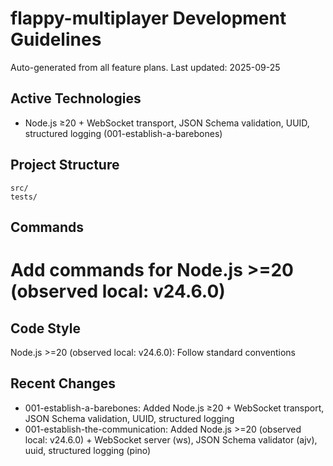 # flappy-multiplayer Development Guidelines

Auto-generated from all feature plans. Last updated: 2025-09-25

## Active Technologies
- Node.js ≥20 + WebSocket transport, JSON Schema validation, UUID, structured logging (001-establish-a-barebones)

## Project Structure
```
src/
tests/
```

## Commands
# Add commands for Node.js >=20 (observed local: v24.6.0)

## Code Style
Node.js >=20 (observed local: v24.6.0): Follow standard conventions

## Recent Changes
- 001-establish-a-barebones: Added Node.js ≥20 + WebSocket transport, JSON Schema validation, UUID, structured logging
- 001-establish-the-communication: Added Node.js >=20 (observed local: v24.6.0) + WebSocket server (ws), JSON Schema validator (ajv), uuid, structured logging (pino)

<!-- MANUAL ADDITIONS START -->
<!-- MANUAL ADDITIONS END -->
